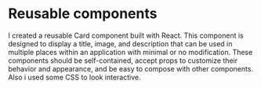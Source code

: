 # Reusable components

I created a reusable Card component built with React. This component is designed to display a title, image, and description that can be used in multiple places within an application with minimal or no modification. These components should be self-contained, accept props to customize their behavior and appearance, and be easy to compose with other components. Also i used some CSS to look interactive.

